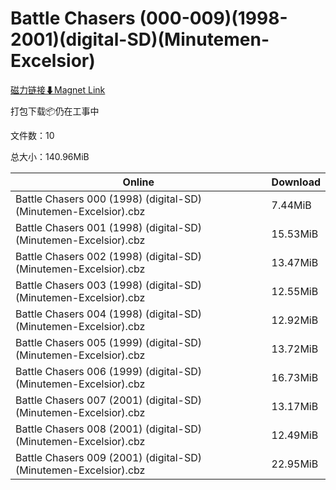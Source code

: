 # Battle Chasers (000-009)(1998-2001)(digital-SD)(Minutemen-Excelsior)

[磁力链接⬇Magnet Link](magnet:?xt=urn:btih:f9b7b4544b108acec476dfe0eadef026a42c5a68&dn=Battle%20Chasers%20%28000-009%29%281998-2001%29%28digital-SD%29%28Minutemen-Excelsior%29)

打包下载📦仍在工事中

文件数：10

总大小：140.96MiB

Online | Download
--- | ---
Battle Chasers 000 (1998) (digital-SD) (Minutemen-Excelsior).cbz | 7.44MiB
Battle Chasers 001 (1998) (digital-SD) (Minutemen-Excelsior).cbz | 15.53MiB
Battle Chasers 002 (1998) (digital-SD) (Minutemen-Excelsior).cbz | 13.47MiB
Battle Chasers 003 (1998) (digital-SD) (Minutemen-Excelsior).cbz | 12.55MiB
Battle Chasers 004 (1998) (digital-SD) (Minutemen-Excelsior).cbz | 12.92MiB
Battle Chasers 005 (1999) (digital-SD) (Minutemen-Excelsior).cbz | 13.72MiB
Battle Chasers 006 (1999) (digital-SD) (Minutemen-Excelsior).cbz | 16.73MiB
Battle Chasers 007 (2001) (digital-SD) (Minutemen-Excelsior).cbz | 13.17MiB
Battle Chasers 008 (2001) (digital-SD) (Minutemen-Excelsior).cbz | 12.49MiB
Battle Chasers 009 (2001) (digital-SD) (Minutemen-Excelsior).cbz | 22.95MiB